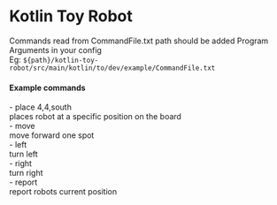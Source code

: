 <h1>Kotlin Toy Robot</h1>

Commands read from CommandFile.txt path should be added Program Arguments in your config <br />
Eg:
`${path}/kotlin-toy-robot/src/main/kotlin/to/dev/example/CommandFile.txt`

<h4>Example commands</h4>
- place 4,4,south <br /> places robot at a specific position on the board <br />
- move <br /> move forward one spot <br />
- left <br /> turn left <br />
- right <br /> turn right <br />
- report <br /> report robots current position <br />

